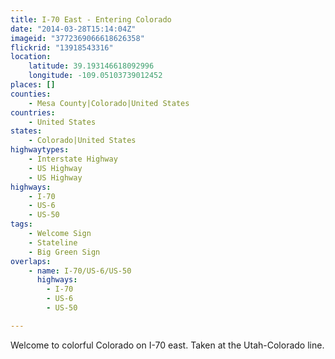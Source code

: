 ```yaml
---
title: I-70 East - Entering Colorado
date: "2014-03-28T15:14:04Z"
imageid: "3772369066618626358"
flickrid: "13918543316"
location:
    latitude: 39.193146618092996
    longitude: -109.05103739012452
places: []
counties:
    - Mesa County|Colorado|United States
countries:
    - United States
states:
    - Colorado|United States
highwaytypes:
    - Interstate Highway
    - US Highway
    - US Highway
highways:
    - I-70
    - US-6
    - US-50
tags:
    - Welcome Sign
    - Stateline
    - Big Green Sign
overlaps:
    - name: I-70/US-6/US-50
      highways:
        - I-70
        - US-6
        - US-50

---
```

Welcome to colorful Colorado on I-70 east.  Taken at the Utah-Colorado line.